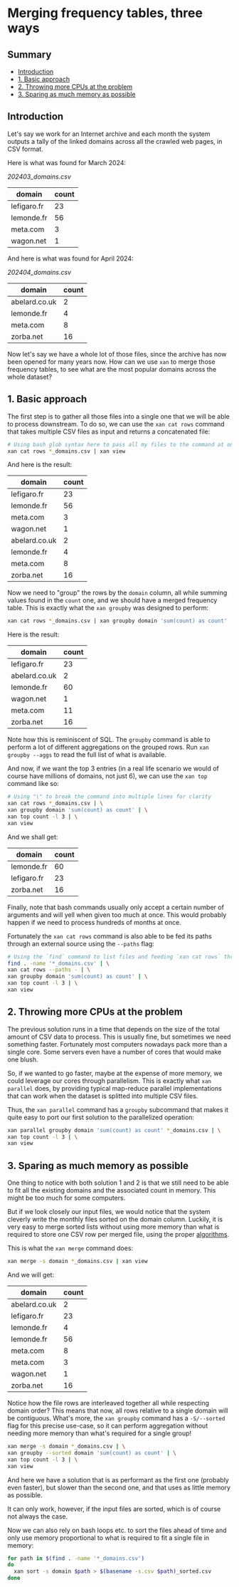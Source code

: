 # Merging frequency tables, three ways

## Summary

* [Introduction](#introduction)
* [1. Basic approach](#1-basic-approach)
* [2. Throwing more CPUs at the problem](#2-throwing-more-cpus-at-the-problem)
* [3. Sparing as much memory as possible](#3-sparing-as-much-memory-as-possible)

## Introduction

Let's say we work for an Internet archive and each month the system outputs a tally of the linked domains across all the crawled web pages, in CSV format.

Here is what was found for March 2024:

*202403_domains.csv*

| domain      | count |
| ----------- | ----- |
| lefigaro.fr | 23    |
| lemonde.fr  | 56    |
| meta.com    | 3     |
| wagon.net   | 1     |

And here is what was found for April 2024:

*202404_domains.csv*

| domain        | count |
| ------------- | ----- |
| abelard.co.uk | 2     |
| lemonde.fr    | 4     |
| meta.com      | 8     |
| zorba.net     | 16    |

Now let's say we have a whole lot of those files, since the archive has now been opened for many years now. How can we use `xan` to merge those frequency tables, to see what are the most popular domains across the whole dataset?

## 1. Basic approach

The first step is to gather all those files into a single one that we will be able to process downstream. To do so, we can use the `xan cat rows` command that takes multiple CSV files as input and returns a concatenated file:

```bash
# Using bash glob syntax here to pass all my files to the command at once
xan cat rows *_domains.csv | xan view
```

And here is the result:

| domain        | count |
| ------------- | ----- |
| lefigaro.fr   | 23    |
| lemonde.fr    | 56    |
| meta.com      | 3     |
| wagon.net     | 1     |
| abelard.co.uk | 2     |
| lemonde.fr    | 4     |
| meta.com      | 8     |
| zorba.net     | 16    |

Now we need to "group" the rows by the `domain` column, all while summing values found in the `count` one, and we should have a merged frequency table. This is exactly what the `xan groupby` was designed to perform:

```bash
xan cat rows *_domains.csv | xan groupby domain 'sum(count) as count' | xan view
```

Here is the result:

| domain        | count |
| ------------- | ----- |
| lefigaro.fr   | 23    |
| abelard.co.uk | 2     |
| lemonde.fr    | 60    |
| wagon.net     | 1     |
| meta.com      | 11    |
| zorba.net     | 16    |

Note how this is reminiscent of SQL. The `groupby` command is able to perform a lot of different aggregations on the grouped rows. Run `xan groupby --aggs` to read the full list of what is available.

And now, if we want the top 3 entries (in a real life scenario we would of course have millions of domains, not just 6), we can use the `xan top` command like so:

```bash
# Using "\" to break the command into multiple lines for clarity
xan cat rows *_domains.csv | \
xan groupby domain 'sum(count) as count' | \
xan top count -l 3 | \
xan view
```

And we shall get:

| domain      | count |
| ----------- | ----- |
| lemonde.fr  | 60    |
| lefigaro.fr | 23    |
| zorba.net   | 16    |

Finally, note that bash commands usually only accept a certain number of arguments and will yell when given too much at once. This would probably happen if we need to process hundreds of months at once.

Fortunately the `xan cat rows` command is also able to be fed its paths through an external source using the `--paths` flag:

```bash
# Using the `find` command to list files and feeding `xan cat rows` through stdin
find . -name '*_domains.csv' | \
xan cat rows --paths - | \
xan groupby domain 'sum(count) as count' | \
xan top count -l 3 | \
xan view
```

## 2. Throwing more CPUs at the problem

The previous solution runs in a time that depends on the size of the total amount of CSV data to process. This is usually fine, but sometimes we need something faster. Fortunately most computers nowadays pack more than a single core. Some servers even have a number of cores that would make one blush.

So, if we wanted to go faster, maybe at the expense of more memory, we could leverage our cores through parallelism. This is exactly what `xan parallel` does, by providing typical map-reduce parallel implementations that can work when the dataset is splitted into multiple CSV files.

Thus, the `xan parallel` command has a `groupby` subcommand that makes it quite easy to port our first solution to the parallelized operation:

```bash
xan parallel groupby domain 'sum(count) as count' *_domains.csv | \
xan top count -l 3 | \
xan view
```

## 3. Sparing as much memory as possible

One thing to notice with both solution 1 and 2 is that we still need to be able to fit all the existing domains and the associated count in memory. This might be too much for some computers.

But if we look closely our input files, we would notice that the system cleverly write the monthly files sorted on the domain column. Luckily, it is very easy to merge sorted lists without using more memory than what is required to store one CSV row per merged file, using the proper [algorithms](https://en.wikipedia.org/wiki/Merge_algorithm).

This is what the `xan merge` command does:

```bash
xan merge -s domain *_domains.csv | xan view
```

And we will get:

| domain        | count |
| ------------- | ----- |
| abelard.co.uk | 2     |
| lefigaro.fr   | 23    |
| lemonde.fr    | 4     |
| lemonde.fr    | 56    |
| meta.com      | 8     |
| meta.com      | 3     |
| wagon.net     | 1     |
| zorba.net     | 16    |

Notice how the file rows are interleaved together all while respecting domain order? This means that now, all rows relative to a single domain will be contiguous. What's more, the `xan groupby` command has a `-S/--sorted` flag for this precise use-case, so it can perform aggregation without needing more memory than what's required for a single group!

```bash
xan merge -s domain *_domains.csv | \
xan groupby --sorted domain 'sum(count) as count' | \
xan top count -l 3 | \
xan view
```

And here we have a solution that is as performant as the first one (probably even faster), but slower than the second one, and that uses as little memory as possible.

It can only work, however, if the input files are sorted, which is of course not always the case.

Now we can also rely on bash loops etc. to sort the files ahead of time and only use memory proportional to what is required to fit a single file in memory:

```bash
for path in $(find . -name '*_domains.csv')
do
  xan sort -s domain $path > $(basename -s.csv $path)_sorted.csv
done
```

